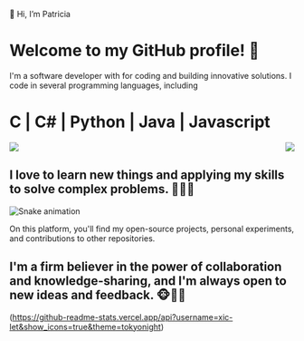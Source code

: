 👋 Hi, I’m Patricia
<h1>Welcome to my GitHub profile! 👻</h1> 

I'm a software developer with for coding and building innovative solutions. 
I code in several programming languages, including <h1> C | C# | Python | Java | Javascript </h1>

<a href="https://github.com/xic-let/convoychat">
  <img align="center" src="https://github-readme-stats.vercel.app/api/top-langs/?username=xic-let&layout=donut&theme=tokyonight" />
</a>

<a href="https://github.com/xic-let/github-readme-stats">
  <img align="right" src="https://github-readme-stats.vercel.app/api?username=xic-let&show_icons=true&theme=tokyonight" />
</a>


<h2> I love to learn new things and applying my skills to solve complex problems. 🤯🤯🤯 </h2>

![Snake animation](https://github.com/xic-let/xic-let/blob/output/github-contribution-grid-snake.svg)

On this platform, you'll find my open-source projects, personal experiments, and contributions to other repositories. 
<h2>I'm a firm believer in the power of collaboration and knowledge-sharing, and I'm always open to new ideas and feedback.
🐵🙈🙊</h2>

(https://github-readme-stats.vercel.app/api?username=xic-let&show_icons=true&theme=tokyonight)

<!---
xic-let/xic-let is a ✨ special ✨ repository because its `README.md` (this file) appears on your GitHub profile.
You can click the Preview link to take a look at your changes.
--->

